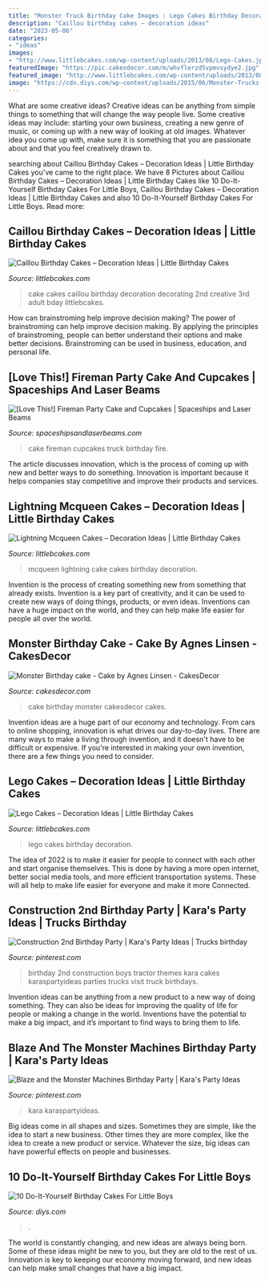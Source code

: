 ```yaml
---
title: "Monster Truck Birthday Cake Images : Lego Cakes Birthday Decoration"
description: "Caillou birthday cakes – decoration ideas"
date: "2023-05-06"
categories:
- "ideas"
images:
- "http://www.littlebcakes.com/wp-content/uploads/2013/08/Lego-Cakes.jpg"
featuredImage: "https://pic.cakesdecor.com/m/whvflerzd5vpmvsydye2.jpg"
featured_image: "http://www.littlebcakes.com/wp-content/uploads/2013/08/Lightning-Mcqueen-Cake.jpg"
image: "https://cdn.diys.com/wp-content/uploads/2015/06/Monster-Trucks-Cake.jpg"
---
```



What are some creative ideas?
Creative ideas can be anything from simple things to something that will change the way people live. Some creative ideas may include: starting your own business, creating a new genre of music, or coming up with a new way of looking at old images. Whatever idea you come up with, make sure it is something that you are passionate about and that you feel creatively drawn to.

	

		
searching about Caillou Birthday Cakes – Decoration Ideas | Little Birthday Cakes you've came to the right place. We have 8 Pictures about Caillou Birthday Cakes – Decoration Ideas | Little Birthday Cakes like 10 Do-It-Yourself Birthday Cakes For Little Boys, Caillou Birthday Cakes – Decoration Ideas | Little Birthday Cakes and also 10 Do-It-Yourself Birthday Cakes For Little Boys. Read more:
		
    
## Caillou Birthday Cakes – Decoration Ideas | Little Birthday Cakes

<img loading=lazy src="https://www.littlebcakes.com/wp-content/uploads/2014/02/Caillou-Cakes-Ideas.jpg" onerror="this.onerror=null;this.src='https://tse2.mm.bing.net/th?id=OIP.QHj-aUMU1MuFgUMtN7WRbwHaLH&amp;pid=15.1';" alt="Caillou Birthday Cakes – Decoration Ideas | Little Birthday Cakes">

_Source: littlebcakes.com_

>cake cakes caillou birthday decoration decorating 2nd creative 3rd adult bday littlebcakes. 

	

How can brainstroming help improve decision making?
The power of brainstroming can help improve decision making. By applying the principles of brainstroming, people can better understand their options and make better decisions. Brainstroming can be used in business, education, and personal life.

    
## [Love This!] Fireman Party Cake And Cupcakes | Spaceships And Laser Beams

<img loading=lazy src="http://spaceshipsandlaserbeams.com/wp-content/uploads/2015/09/fireman_fire_truck_birthday_cake.jpg" onerror="this.onerror=null;this.src='https://tse1.mm.bing.net/th?id=OIP.2fGvo174fD_37H9vGd6UdgHaLJ&amp;pid=15.1';" alt="[Love This!] Fireman Party Cake and Cupcakes | Spaceships and Laser Beams">

_Source: spaceshipsandlaserbeams.com_

>cake fireman cupcakes truck birthday fire. 

	

The article discusses innovation, which is the process of coming up with new and better ways to do something. Innovation is important because it helps companies stay competitive and improve their products and services.

    
## Lightning Mcqueen Cakes – Decoration Ideas | Little Birthday Cakes

<img loading=lazy src="http://www.littlebcakes.com/wp-content/uploads/2013/08/Lightning-Mcqueen-Cake.jpg" onerror="this.onerror=null;this.src='https://tse3.mm.bing.net/th?id=OIP.t3UNuqA1KgF5SfMRUqO98wHaFj&amp;pid=15.1';" alt="Lightning Mcqueen Cakes – Decoration Ideas | Little Birthday Cakes">

_Source: littlebcakes.com_

>mcqueen lightning cake cakes birthday decoration. 

	

Invention is the process of creating something new from something that already exists. Invention is a key part of creativity, and it can be used to create new ways of doing things, products, or even ideas. Inventions can have a huge impact on the world, and they can help make life easier for people all over the world.

    
## Monster Birthday Cake - Cake By Agnes Linsen - CakesDecor

<img loading=lazy src="https://pic.cakesdecor.com/m/whvflerzd5vpmvsydye2.jpg" onerror="this.onerror=null;this.src='https://tse4.mm.bing.net/th?id=OIP.ggavLx5d-4eEYtBCVwX5jAHaMC&amp;pid=15.1';" alt="Monster Birthday cake - Cake by Agnes Linsen - CakesDecor">

_Source: cakesdecor.com_

>cake birthday monster cakesdecor cakes. 

	

Invention ideas are a huge part of our economy and technology. From cars to online shopping, innovation is what drives our day-to-day lives. There are many ways to make a living through invention, and it doesn't have to be difficult or expensive. If you're interested in making your own invention, there are a few things you need to consider.

    
## Lego Cakes – Decoration Ideas | Little Birthday Cakes

<img loading=lazy src="http://www.littlebcakes.com/wp-content/uploads/2013/08/Lego-Cakes.jpg" onerror="this.onerror=null;this.src='https://tse1.mm.bing.net/th?id=OIP.JaIOCyyX6Uvv3iw16NKWIgHaF7&amp;pid=15.1';" alt="Lego Cakes – Decoration Ideas | Little Birthday Cakes">

_Source: littlebcakes.com_

>lego cakes birthday decoration. 

	

The idea of 2022 is to make it easier for people to connect with each other and start organise themselves. This is done by having a more open internet, better social media tools, and more efficient transportation systems. These will all help to make life easier for everyone and make it more Connected.

    
## Construction 2nd Birthday Party | Kara&#039;s Party Ideas | Trucks Birthday

<img loading=lazy src="https://i.pinimg.com/736x/c1/b0/e5/c1b0e5b096ac7618be07603f04ce692e.jpg" onerror="this.onerror=null;this.src='https://tse2.mm.bing.net/th?id=OIP.Zca9AJnNwtmP9U2V0H5zaAHaLH&amp;pid=15.1';" alt="Construction 2nd Birthday Party | Kara&#039;s Party Ideas | Trucks birthday">

_Source: pinterest.com_

>birthday 2nd construction boys tractor themes kara cakes karaspartyideas parties trucks visit truck birthdays. 

	

Invention ideas can be anything from a new product to a new way of doing something. They can also be ideas for improving the quality of life for people or making a change in the world. Inventions have the potential to make a big impact, and it’s important to find ways to bring them to life.

    
## Blaze And The Monster Machines Birthday Party | Kara&#039;s Party Ideas

<img loading=lazy src="https://i.pinimg.com/736x/93/25/64/93256487041152ff90ac76b37329e7ee.jpg" onerror="this.onerror=null;this.src='https://tse4.mm.bing.net/th?id=OIP.z7dl94SnEUhnl0-oB3GJdAHaLH&amp;pid=15.1';" alt="Blaze and the Monster Machines Birthday Party | Kara&#039;s Party Ideas">

_Source: pinterest.com_

>kara karaspartyideas. 

	

Big ideas come in all shapes and sizes. Sometimes they are simple, like the idea to start a new business. Other times they are more complex, like the idea to create a new product or service. Whatever the size, big ideas can have powerful effects on people and businesses.

    
## 10 Do-It-Yourself Birthday Cakes For Little Boys

<img loading=lazy src="https://cdn.diys.com/wp-content/uploads/2015/06/Monster-Trucks-Cake.jpg" onerror="this.onerror=null;this.src='https://tse2.mm.bing.net/th?id=OIP.7RLmGPNo_51H4SscmkMlMgHaLH&amp;pid=15.1';" alt="10 Do-It-Yourself Birthday Cakes For Little Boys">

_Source: diys.com_

>. 

	

The world is constantly changing, and new ideas are always being born. Some of these ideas might be new to you, but they are old to the rest of us. Innovation is key to keeping our economy moving forward, and new ideas can help make small changes that have a big impact.

